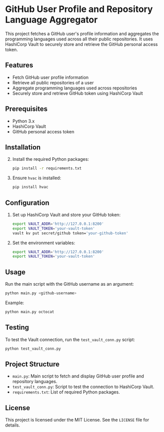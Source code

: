 # GitHub User Profile and Repository Language Aggregator

This project fetches a GitHub user's profile information and aggregates the programming languages used across all their public repositories. It uses HashiCorp Vault to securely store and retrieve the GitHub personal access token.

## Features

- Fetch GitHub user profile information
- Retrieve all public repositories of a user
- Aggregate programming languages used across repositories
- Securely store and retrieve GitHub token using HashiCorp Vault

## Prerequisites

- Python 3.x
- HashiCorp Vault
- GitHub personal access token

## Installation


2. Install the required Python packages:
    ```sh
    pip install -r requirements.txt
    ```

3. Ensure `hvac` is installed:
    ```sh
    pip install hvac
    ```

## Configuration

1. Set up HashiCorp Vault and store your GitHub token:
    ```sh
    export VAULT_ADDR='http://127.0.0.1:8200'
    export VAULT_TOKEN='your-vault-token'
    vault kv put secret/github token='your-github-token'
    ```

2. Set the environment variables:
    ```sh
    export VAULT_ADDR='http://127.0.0.1:8200'
    export VAULT_TOKEN='your-vault-token'
    ```

## Usage

Run the main script with the GitHub username as an argument:
```sh
python main.py <github-username>
```

Example:
```sh
python main.py octocat
```

## Testing

To test the Vault connection, run the `test_vault_conn.py` script:
```sh
python test_vault_conn.py
```

## Project Structure

- `main.py`: Main script to fetch and display GitHub user profile and repository languages.
- `test_vault_conn.py`: Script to test the connection to HashiCorp Vault.
- `requirements.txt`: List of required Python packages.

## License

This project is licensed under the MIT License. See the `LICENSE` file for details.
